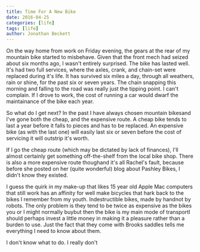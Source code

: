 ```yaml
---
title: Time For A New Bike
date: 2016-04-25
categories: [life]
tags: [life]
author: Jonathan Beckett
---
```


On the way home from work on Friday evening, the gears at the rear of my mountain bike started to misbehave. Given that the front mech had seized about six months ago, I wasn't entirely surprised. The bike has lasted well. It's had two full services, where the axles, crank, and chain-set were replaced during it's life. It has survived six miles a day, through all weathers, rain or shine, for the past six or seven years. The chain snapping this morning and falling to the road was really just the tipping point. I can't complain. If I drove to work, the cost of running a car would dwarf the maintainance of the bike each year.

So what do I get next? In the past I have always chosen mountain bikesand I've gone both the cheap, and the expensive route. A cheap bike tends to last a year before it falls to pieces and has to be replaced. An expensive bike (as with the last one) will easily last six or seven before the cost of servicing it will outstrip it's worth.

If I go the cheap route (which may be dictated by lack of finances), I'll almost certainly get something off-the-shelf from the local bike shop. There is also a more expensive route thoughand it's all Rachel's fault, because before she posted on her (quite wonderful) blog about Pashley Bikes, I didn't know they existed.

I guess the quirk in my make-up that likes 15 year old Apple Mac computers that still work has an affinity for well make bicycles that hark back to the bikes I remember from my youth. Indestructible bikes, made by handnot by robots. The only problem is they tend to be twice as expensive as the bikes you or I might normally buybut then the bike is my main mode of transportI should perhaps invest a little money in making it a pleasure rather than a burden to use. Just the fact that they come with Brooks saddles tells me everything I need to know about them.

I don't know what to do. I really don't